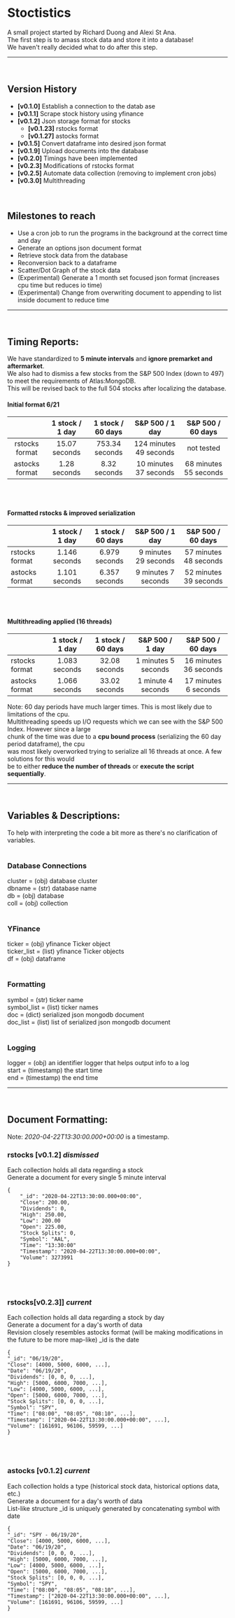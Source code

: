 Stoctistics
===========
A small project started by Richard Duong and Alexi St Ana.<br>
The first step is to amass stock data and store it into a database!<br>
We haven't really decided what to do after this step.<br>

------------------------------------------------------------------------------------------------------------------------------------------
<br>

## Version History
+ **\[v0.1.0\]** Establish a connection to the datab
ase<br>
+ **\[v0.1.1\]** Scrape stock history using yfinance<br>
+ **\[v0.1.2\]** Json storage format for stocks<br>
    + **\[v0.1.23\]** rstocks format<br>
    + **\[v0.1.27\]** astocks format<br>
+ **\[v0.1.5\]** Convert dataframe into desired json format<br>
+ **\[v0.1.9\]** Upload documents into the database<br>
+ **\[v0.2.0\]** Timings have been implemented<br>
+ **\[v0.2.3\]** Modifications of rstocks format<br>
+ **\[v0.2.5\]** Automate data collection (removing to implement cron jobs)<br>
+ **\[v0.3.0\]** Multithreading<br>
<br>

## Milestones to reach
- Use a cron job to run the programs in the background at the correct time and day
- Generate an options json document format
- Retrieve stock data from the database
- Reconversion back to a dataframe
- Scatter/Dot Graph of the stock data
- (Experimental) Generate a 1 month set focused json format (increases cpu time but reduces io time)
- (Experimental) Change from overwriting document to appending to list inside document to reduce time
------------------------------------------------------------------------------------------------------------------------------------------
<br>

## Timing Reports:
We have standardized to **5 minute intervals** and **ignore premarket and aftermarket**.<br>
We also had to dismiss a few stocks from the S&P 500 Index (down to 497) to meet the requirements of Atlas:MongoDB.<br>
This will be revised back to the full 504 stocks after localizing the database.<br>

#### Initial format 6/21
|                	| 1 stock / 1 day 	| 1 stock / 60 days 	|     S&P 500 / 1 day    	|   S&P 500 / 60 days   	|
|:--------------:	|:---------------:	|:-----------------:	|:----------------------:	|:---------------------:	|
| rstocks format 	|  15.07 seconds  	|   753.34 seconds  	| 124 minutes 49 seconds 	|       not tested      	|
| astocks format 	|   1.28 seconds  	|    8.32 seconds   	|  10 minutes 37 seconds 	| 68 minutes 55 seconds 	|
<br>
<br>

#### Formatted rstocks & improved serialization
|                	| 1 stock / 1 day 	| 1 stock / 60 days 	|    S&P 500 / 1 day   	|   S&P 500 / 60 days   	|
|----------------	|:---------------:	|:-----------------:	|:--------------------:	|:---------------------:	|
| rstocks format 	|  1.146 seconds  	|   6.979 seconds   	| 9 minutes 29 seconds 	| 57 minutes 48 seconds 	|
| astocks format 	|  1.101 seconds  	|   6.357 seconds   	|  9 minutes 7 seconds 	| 52 minutes 39 seconds 	|
<br>
<br>

#### Multithreading applied (16 threads)
|                	| 1 stock / 1 day 	| 1 stock / 60 days 	|   S&P 500 / 1 day   	|   S&P 500 / 60 days   	|
|----------------	|:---------------:	|:-----------------:	|:-------------------:	|:---------------------:	|
| rstocks format 	|  1.083 seconds  	|   32.08 seconds   	| 1 minutes 5 seconds 	| 16 minutes 36 seconds 	|
| astocks format 	|  1.066 seconds  	|   33.02 seconds   	|  1 minute 4 seconds 	|  17 minutes 6 seconds 	|

Note: 60 day periods have much larger times. This is most likely due to limitations of the cpu.<br>
Multithreading speeds up I/O requests which we can see with the S&P 500 Index. However since a large<br>
chunk of the time was due to a **cpu bound process** (serializing the 60 day period dataframe), the cpu<br>
was most likely overworked trying to serialize all 16 threads at once. A few solutions for this would<br>
be to either **reduce the number of threads** or **execute the script sequentially**.

----------------------------------------------------------------------------------------------------------------------
<br>

## Variables & Descriptions:
To help with interpreting the code a bit more as there's no clarification of variables.<br>
<br>

### Database Connections 
cluster = (obj) database cluster<br>
dbname = (str) database name<br>
db = (obj) database<br>
coll = (obj) collection<br>
<br>

### YFinance
ticker = (obj) yfinance Ticker object<br>
ticker_list = (list) yfinance Ticker objects<br>
df = (obj) dataframe<br>
<br>

### Formatting
symbol = (str) ticker name<br>
symbol_list = (list) ticker names<br>
doc = (dict) serialized json mongodb document<br>
doc_list = (list) list of serialized json mongodb document<br>
<br>

### Logging
logger = (obj) an identifier logger that helps output info to a log<br>
start = (timestamp) the start time<br>
end = (timestamp) the end time<br>

------------------------------------------------------------------------------------------------------------------------------------------
<br>

## Document Formatting:
Note: *2020-04-22T13:30:00.000+00:00* is a timestamp.

### rstocks \[v0.1.2\] *dismissed*
Each collection holds all data regarding a stock<br>
Generate a document for every single 5 minute interval<br>
```
{
    "_id": "2020-04-22T13:30:00.000+00:00",
    "Close": 200.00,
    "Dividends": 0,
    "High": 250.00,
    "Low": 200.00
    "Open": 225.00,
    "Stock Splits": 0,
    "Symbol": "AAL",
    "Time": "13:30:00"
    "Timestamp": "2020-04-22T13:30:00.000+00:00",
    "Volume": 3273991
}
```
<br>
<br>

### rstocks\[v0.2.3]\] *current*
Each collection holds all data regarding a stock by day<br>
Generate a document for a day's worth of data<br>
Revision closely resembles astocks format (will be making modifications in the future to be more map-like)
\_id is the date
```
{
"_id": "06/19/20",
"Close": [4000, 5000, 6000, ...],
"Date": "06/19/20",
"Dividends": [0, 0, 0, ...],
"High": [5000, 6000, 7000, ...],
"Low": [4000, 5000, 6000, ...],
"Open": [5000, 6000, 7000, ...],
"Stock Splits": [0, 0, 0, ...],
"Symbol": "SPY",
"Time": ["08:00", "08:05", "08:10", ...],
"Timestamp": ["2020-04-22T13:30:00.000+00:00", ...],
"Volume": [161691, 96106, 59599, ...]
}
```
<br>
<br>

### astocks \[v0.1.2\] *current*
Each collection holds a type (historical stock data, historical options data, etc.)<br>
Generate a document for a day's worth of data<br>
List-like structure
\_id is uniquely generated by concatenating symbol with date
```
{
"_id": "SPY - 06/19/20",
"Close": [4000, 5000, 6000, ...],
"Date": "06/19/20",
"Dividends": [0, 0, 0, ...],
"High": [5000, 6000, 7000, ...],
"Low": [4000, 5000, 6000, ...],
"Open": [5000, 6000, 7000, ...],
"Stock Splits": [0, 0, 0, ...],
"Symbol": "SPY",
"Time": ["08:00", "08:05", "08:10", ...],
"Timestamp": ["2020-04-22T13:30:00.000+00:00", ...],
"Volume": [161691, 96106, 59599, ...]
}
```

